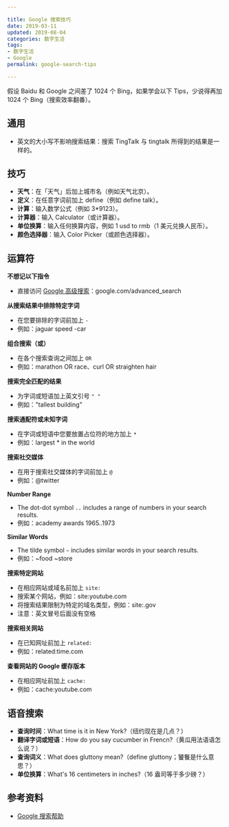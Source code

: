 ```yaml
---

title: Google 搜索技巧  
date: 2019-03-11  
updated: 2019-08-04  
categories: 数字生活  
tags: 
- 数字生活
- Google
permalink: google-search-tips 

---
```


假设 Baidu 和 Google 之间差了 1024 个 Bing，如果学会以下 Tips，少说得再加 1024 个 Bing（搜索效率翻番）。

<!-- more -->


## 通用

- 英文的大小写不影响搜索结果：搜索 TingTalk 与 tingtalk 所得到的结果是一样的。


## 技巧


- **天气**：在「天气」后加上城市名（例如天气北京）。
- **定义**：在任意字词前加上 define（例如 define talk）。
- **计算**：输入数学公式（例如 3*9123）。
- **计算器**：输入 Calculator（或计算器）。
- **单位换算**：输入任何换算内容，例如 1 usd to rmb（1 美元兑换人民币）。
- **颜色选择器**：输入 Color Picker（或颜色选择器）。


## 运算符

**不想记以下指令**
- 直接访问 [Google 高级搜索](https://www.google.com/advanced_search)：google.com/advanced_search


**从搜索结果中排除特定字词**
- 在您要排除的字词前加上 `-`
- 例如：jaguar speed -car


**组合搜索（或）**
- 在各个搜索查询之间加上 `OR`
- 例如：marathon OR race、curl OR straighten hair


**搜索完全匹配的结果**
- 为字词或短语加上英文引号 `" "`
- 例如："tallest building"


**搜索通配符或未知字词**
- 在字词或短语中您要放置占位符的地方加上 `*`
- 例如：largest * in the world


**搜索社交媒体**
- 在用于搜索社交媒体的字词前加上 `@`
- 例如：@twitter


**Number Range**
- The dot-dot symbol `..` includes a range of numbers in your search results.
- 例如：academy awards 1965..1973


**Similar Words**
- The tilde symbol `~` includes similar words in your search results.  
- 例如：~food ~store


**搜索特定网站**
- 在相应网站或域名前加上 `site:`
- 搜索某个网站，例如：site:youtube.com
- 将搜索结果限制为特定的域名类型，例如：site:.gov
- 注意：英文冒号后面没有空格


**搜索相关网站**
- 在已知网址前加上 `related:`
- 例如：related:time.com


**查看网站的 Google 缓存版本**
- 在相应网址前加上 `cache:`
- 例如：cache:youtube.com




## 语音搜索

- **查询时间**：What time is it in New York?（纽约现在是几点？）
- **翻译字词或短语**：How do you say cucumber in Frencn?（黄瓜用法语语怎么说？）
- **查询词义**：What does gluttony mean?（define gluttony；饕餮是什么意思？）
- **单位换算**：What's 16 centimeters in inches?（16 盎司等于多少磅？）



## 参考资料

- [Google 搜索帮助](https://support.google.com/websearch)

